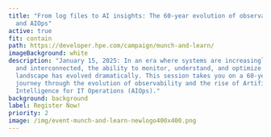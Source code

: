 ```yaml
---
title: "From log files to AI insights: The 60-year evolution of observability
  and AIOps"
active: true
fit: contain
path: https://developer.hpe.com/campaign/munch-and-learn/
imageBackground: white
description: "January 15, 2025: In an era where systems are increasingly complex
  and interconnected, the ability to monitor, understand, and optimize your IT
  landscape has evolved dramatically. This session takes you on a 60-year
  journey through the evolution of observability and the rise of Artificial
  Intelligence for IT Operations (AIOps)."
background: background
label: Register Now!
priority: 2
image: /img/event-munch-and-learn-newlogo400x400.png
---
```

